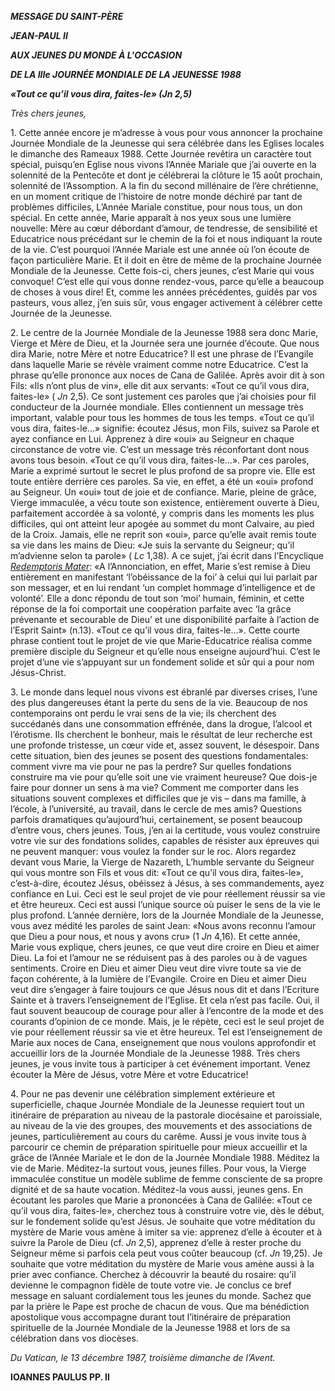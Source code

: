 ***MESSAGE DU SAINT-PÈRE***

***JEAN-PAUL II***

***AUX JEUNES DU MONDE À L'OCCASION***

***DE LA IIIe JOURNÉE MONDIALE DE LA JEUNESSE 1988***

***«Tout ce qu’il vous dira, faites-le» (Jn 2,5)***

*Très chers jeunes,*

1\. Cette année encore je m’adresse à vous pour vous annoncer la prochaine Journée Mondiale de la Jeunesse qui sera célébrée dans les Eglises locales le dimanche des Rameaux 1988. Cette Journée revêtira un caractère tout spécial, puisqu’en Eglise nous vivons l’Année Mariale que j’ai ouverte en la solennité de la Pentecôte et dont je célébrerai la clôture le 15 août prochain, solennité de l’Assomption. A la fin du second millénaire de l’ère chrétienne, en un moment critique de l’histoire de notre monde déchiré par tant de problèmes difficiles, L’Année Mariale constitue, pour nous tous, un don spécial. En cette année, Marie apparaît à nos yeux sous une lumière nouvelle: Mère au cœur débordant d’amour, de tendresse, de sensibilité et Educatrice nous précédant sur le chemin de la foi et nous indiquant la route de la vie. C’est pourquoi l’Année Mariale est une année où l’on écoute de façon particulière Marie. Et il doit en être de même de la prochaine Journée Mondiale de la Jeunesse. Cette fois-ci, chers jeunes, c’est Marie qui vous convoque! C’est elle qui vous donne rendez-vous, parce qu’elle a beaucoup de choses à vous dire! Et, comme les années précédentes, guidés par vos pasteurs, vous allez, j’en suis sûr, vous engager activement à célébrer cette Journée de la Jeunesse.

2\. Le centre de la Journée Mondiale de la Jeunesse 1988 sera donc Marie, Vierge et Mère de Dieu, et la Journée sera une journée d’écoute. Que nous dira Marie, notre Mère et notre Educatrice? Il est une phrase de l’Evangile dans laquelle Marie se révèle vraiment comme notre Educatrice. C’est la phrase qu’elle prononce aux noces de Cana de Galilée. Après avoir dit à son Fils: «Ils n’ont plus de vin», elle dit aux servants: «Tout ce qu’il vous dira, faites-le» ( *Jn* 2,5). Ce sont justement ces paroles que j’ai choisies pour fil conducteur de la Journée mondiale. Elles contiennent un message très important, valable pour tous les hommes de tous les temps. «Tout ce qu’il vous dira, faites-le...» signifie: écoutez Jésus, mon Fils, suivez sa Parole et ayez confiance en Lui. Apprenez à dire «oui» au Seigneur en chaque circonstance de votre vie. C’est un message très réconfortant dont nous avons tous besoin. «Tout ce qu’il vous dira, faites-le...». Par ces paroles, Marie a exprimé surtout le secret le plus profond de sa propre vie. Elle est toute entière derrière ces paroles. Sa vie, en effet, a été un «oui» profond au Seigneur. Un «oui» tout de joie et de confiance. Marie, pleine de grâce, Vierge immaculée, a vécu toute son existence, entièrement ouverte à Dieu, parfaitement accordée à sa volonté, y compris dans les moments les plus difficiles, qui ont atteint leur apogée au sommet du mont Calvaire, au pied de la Croix. Jamais, elle ne reprit son «oui», parce qu’elle avait remis toute sa vie dans les mains de Dieu: «Je suis la servante du Seigneur; qu’il m’advienne selon ta parole» ( *Lc* 1,38). A ce sujet, j’ai écrit dans l’Encyclique *[Redemptoris Mater](http://www.vatican.va/edocs/FRA0082/_INDEX.HTM)*: «A l’Annonciation, en effet, Marie s’est remise à Dieu entièrement en manifestant ‘l’obéissance de la foi’ à celui qui lui parlait par son messager, et en lui rendant ‘un complet hommage d’intelligence et de volonté’. Elle a donc répondu de tout son ‘moi’ humain, féminin, et cette réponse de la foi comportait une coopération parfaite avec ‘la grâce prévenante et secourable de Dieu’ et une disponibilité parfaite à l’action de l’Esprit Saint» (n.13). «Tout ce qu’il vous dira, faites-le...». Cette courte phrase contient tout le projet de vie que Marie-Educatrice réalisa comme première disciple du Seigneur et qu’elle nous enseigne aujourd’hui. C’est le projet d’une vie s’appuyant sur un fondement solide et sûr qui a pour nom Jésus-Christ.

3\. Le monde dans lequel nous vivons est ébranlé par diverses crises, l’une des plus dangereuses étant la perte du sens de la vie. Beaucoup de nos contemporains ont perdu le vrai sens de la vie; ils cherchent des succédanés dans une consommation effrénée, dans la drogue, l’alcool et l’érotisme. Ils cherchent le bonheur, mais le résultat de leur recherche est une profonde tristesse, un cœur vide et, assez souvent, le désespoir. Dans cette situation, bien des jeunes se posent des questions fondamentales: comment vivre ma vie pour ne pas la perdre? Sur quelles fondations construire ma vie pour qu’elle soit une vie vraiment heureuse? Que dois-je faire pour donner un sens à ma vie? Comment me comporter dans les situations souvent complexes et difficiles que je vis – dans ma famille, à l’école, à l’université, au travail, dans le cercle de mes amis? Questions parfois dramatiques qu’aujourd’hui, certainement, se posent beaucoup d’entre vous, chers jeunes. Tous, j’en ai la certitude, vous voulez construire votre vie sur des fondations solides, capables de résister aux épreuves qui ne peuvent manquer: vous voulez la fonder sur le roc. Alors regardez devant vous Marie, la Vierge de Nazareth, L’humble servante du Seigneur qui vous montre son Fils et vous dit: «Tout ce qu’il vous dira, faites-le», c’est-à-dire, écoutez Jésus, obéissez à Jésus, à ses commandements, ayez confiance en Lui. Ceci est le seul projet de vie pour réellement réussir sa vie et être heureux. Ceci est aussi l’unique source où puiser le sens de la vie le plus profond. L’année dernière, lors de la Journée Mondiale de la Jeunesse, vous avez médité les paroles de saint Jean: «Nous avons reconnu l’amour que Dieu a pour nous, et nous y avons cru» (1 *Jn* 4,16). Et cette année, Marie vous explique, chers jeunes, ce que veut dire croire en Dieu et aimer Dieu. La foi et l’amour ne se réduisent pas à des paroles ou à de vagues sentiments. Croire en Dieu et aimer Dieu veut dire vivre toute sa vie de façon cohérente, à la lumière de l’Evangile. Croire en Dieu et aimer Dieu veut dire s’engager à faire toujours ce que Jésus nous dit et dans l’Ecriture Sainte et à travers l’enseignement de l’Eglise. Et cela n’est pas facile. Oui, il faut souvent beaucoup de courage pour aller à l’encontre de la mode et des courants d’opinion de ce monde. Mais, je le répète, ceci est le seul projet de vie pour réellement réussir sa vie et être heureux. Tel est l’enseignement de Marie aux noces de Cana, enseignement que nous voulons approfondir et accueillir lors de la Journée Mondiale de la Jeunesse 1988. Très chers jeunes, je vous invite tous à participer à cet événement important. Venez écouter la Mère de Jésus, votre Mère et votre Educatrice!

4\. Pour ne pas devenir une célébration simplement extérieure et superficielle, chaque Journée Mondiale de la Jeunesse requiert tout un itinéraire de préparation au niveau de la pastorale diocésaine et paroissiale, au niveau de la vie des groupes, des mouvements et des associations de jeunes, particulièrement au cours du carême. Aussi je vous invite tous à parcourir ce chemin de préparation spirituelle pour mieux accueillir et la grâce de l’Année Mariale et le don de la Journée Mondiale 1988. Méditez la vie de Marie. Méditez-la surtout vous, jeunes filles. Pour vous, la Vierge immaculée constitue un modèle sublime de femme consciente de sa propre dignité et de sa haute vocation. Méditez-la vous aussi, jeunes gens. En écoutant les paroles que Marie a prononcées à Cana de Galilée: «Tout ce qu’il vous dira, faites-le», cherchez tous à construire votre vie, dès le début, sur le fondement solide qu’est Jésus. Je souhaite que votre méditation du mystère de Marie vous amène à imiter sa vie: apprenez d’elle à écouter et à suivre la Parole de Dieu (cf. *Jn* 2,5), apprenez d’elle à rester proche du Seigneur même si parfois cela peut vous coûter beaucoup (cf. *Jn* 19,25). Je souhaite que votre méditation du mystère de Marie vous amène aussi à la prier avec confiance. Cherchez à découvrir la beauté du rosaire: qu’il devienne le compagnon fidèle de toute votre vie. Je conclus ce bref message en saluant cordialement tous les jeunes du monde. Sachez que par la prière le Pape est proche de chacun de vous. Que ma bénédiction apostolique vous accompagne durant tout l’itinéraire de préparation spirituelle de la Journée Mondiale de la Jeunesse 1988 et lors de sa célébration dans vos diocèses.

*Du Vatican, le 13 décembre 1987, troisième dimanche de l’Avent.*

**IOANNES PAULUS PP. II**